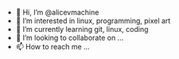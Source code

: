 - 👋 Hi, I’m @alicevmachine
- 👀 I’m interested in linux, programming, pixel art
- 🌱 I’m currently learning git, linux, coding
- 💞️ I’m looking to collaborate on ...
- 📫 How to reach me ...

<!---
alicevmachine/alicevmachine is a ✨ special ✨ repository because its `README.md` (this file) appears on your GitHub profile.
You can click the Preview link to take a look at your changes.
--->
